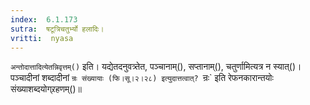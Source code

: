 ```yaml
---
index:  6.1.173
sutra:  षटूत्रिचतुर्भ्यो हलादिः।
vritti:  nyasa
---
```


`अन्तोदात्तादित्येतन्निवृत्तम्()` इति। यद्येतदनुवत्र्तेत, पञ्चानाम्(), सप्तानाम्(), चतुर्णामित्यत्र न स्यात्()। पञ्चादीनां शब्दादीनां `न्रः संख्यायाः (फि।सू।२।२८) इत्युदात्तत्वात्? `न्रः` इति रेफनकारान्तयोः संख्याशब्दयोग्र्रहणम्()॥
